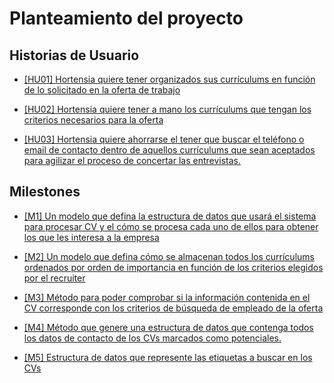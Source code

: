 # Planteamiento del proyecto

## Historias de Usuario
- [[HU01] Hortensia quiere tener organizados sus currículums en función de lo solicitado en la oferta de trabajo](https://github.com/aacosa34/Keikaku/issues/3)

- [[HU02] Hortensia quiere tener a mano los currículums que tengan los criterios necesarios para la oferta](https://github.com/aacosa34/Keikaku/issues/4)

- [[HU03] Hortensia quiere ahorrarse el tener que buscar el teléfono o email de contacto dentro de aquellos currículums que sean aceptados para agilizar el proceso de concertar las entrevistas.](https://github.com/aacosa34/Keikaku/issues/6)


## Milestones
- [[M1] Un modelo que defina la estructura de datos que usará el sistema para procesar CV y el cómo se procesa cada uno de ellos para obtener los que les interesa a la empresa](https://github.com/aacosa34/Keikaku/milestone/1)

- [[M2] Un modelo que defina cómo se almacenan todos los currículums ordenados por orden de importancia en función de los criterios elegidos por el recruiter](https://github.com/aacosa34/Keikaku/milestone/2)

- [[M3] Método para poder comprobar si la información contenida en el CV corresponde con los criterios de búsqueda de empleado de la oferta](https://github.com/aacosa34/Keikaku/milestone/3)

- [[M4] Método que genere una estructura de datos que contenga todos los datos de contacto de los CVs marcados como potenciales.](https://github.com/aacosa34/Keikaku/milestone/4)

- [[M5] Estructura de datos que represente las etiquetas a buscar en los CVs](https://github.com/aacosa34/Keikaku/milestone/5)
